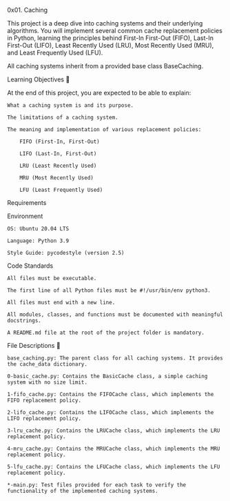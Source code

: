 0x01. Caching

This project is a deep dive into caching systems and their underlying algorithms. You will implement several common cache replacement policies in Python, learning the principles behind First-In First-Out (FIFO), Last-In First-Out (LIFO), Least Recently Used (LRU), Most Recently Used (MRU), and Least Frequently Used (LFU).

All caching systems inherit from a provided base class BaseCaching.

Learning Objectives 🧠

At the end of this project, you are expected to be able to explain:

    What a caching system is and its purpose.

    The limitations of a caching system.

    The meaning and implementation of various replacement policies:

        FIFO (First-In, First-Out)

        LIFO (Last-In, First-Out)

        LRU (Least Recently Used)

        MRU (Most Recently Used)

        LFU (Least Frequently Used)

Requirements

Environment

    OS: Ubuntu 20.04 LTS

    Language: Python 3.9

    Style Guide: pycodestyle (version 2.5)

Code Standards

    All files must be executable.

    The first line of all Python files must be #!/usr/bin/env python3.

    All files must end with a new line.

    All modules, classes, and functions must be documented with meaningful docstrings.

    A README.md file at the root of the project folder is mandatory.

File Descriptions 📂

    base_caching.py: The parent class for all caching systems. It provides the cache_data dictionary.

    0-basic_cache.py: Contains the BasicCache class, a simple caching system with no size limit.

    1-fifo_cache.py: Contains the FIFOCache class, which implements the FIFO replacement policy.

    2-lifo_cache.py: Contains the LIFOCache class, which implements the LIFO replacement policy.

    3-lru_cache.py: Contains the LRUCache class, which implements the LRU replacement policy.

    4-mru_cache.py: Contains the MRUCache class, which implements the MRU replacement policy.

    5-lfu_cache.py: Contains the LFUCache class, which implements the LFU replacement policy.

    *-main.py: Test files provided for each task to verify the functionality of the implemented caching systems.